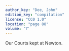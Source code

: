 ```yaml
---
author_key: "Dee, John"
edition_key: "compilation"
license: "CC0 1.0"
location: "page 88"
volume: "Ⅰ"
---
```

Our Courts kept at Newton.
